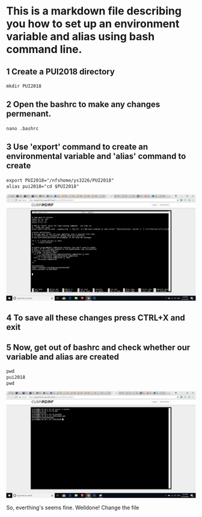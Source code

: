 
# This is a markdown file describing you how to set up an environment variable and alias using bash command line.

## 1 Create a PUI2018 directory
```
mkdir PUI2018
```

## 2 Open the bashrc to make any changes permenant. 
```
nano .bashrc
```

## 3 Use 'export' command to create an environmental variable and 'alias' command to create   
```
export PUI2018="/nfshome/ys3226/PUI2018"
alias pui2018="cd $PUI2018"
```
![Alt text](PUI_HW_1_1.png)

## 4 To save all these changes press CTRL+X and exit

## 5 Now, get out of bashrc and check whether our variable and alias are created
```
pwd
pui2018
pwd
```
![Alt text](PUI_HW_1_2.png)

So, everthing's seems fine. Welldone! 
Change the file